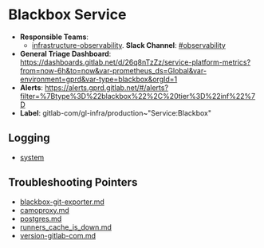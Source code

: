 <!-- MARKER: do not edit this section directly. Edit services/service-catalog.yml then run scripts/generate-docs -->
#  Blackbox Service

* **Responsible Teams**:
  * [infrastructure-observability](https://about.gitlab.com/handbook/engineering/infrastructure/team/reliability/). **Slack Channel**: [#observability](https://gitlab.slack.com/archives/observability)
* **General Triage Dashboard**: https://dashboards.gitlab.net/d/26q8nTzZz/service-platform-metrics?from=now-6h&to=now&var-prometheus_ds=Global&var-environment=gprd&var-type=blackbox&orgId=1
* **Alerts**: https://alerts.gprd.gitlab.net/#/alerts?filter=%7Btype%3D%22blackbox%22%2C%20tier%3D%22inf%22%7D
* **Label**: gitlab-com/gl-infra/production~"Service:Blackbox"

## Logging

* [system](https://log.gitlab.net/goto/b4618f79f80f44cb21a32623a275a0e6)

## Troubleshooting Pointers

* [blackbox-git-exporter.md](blackbox-git-exporter.md)
* [camoproxy.md](camoproxy.md)
* [postgres.md](postgres.md)
* [runners_cache_is_down.md](runners_cache_is_down.md)
* [version-gitlab-com.md](version-gitlab-com.md)
<!-- END_MARKER -->
